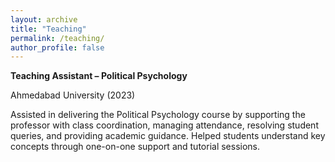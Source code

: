 ```yaml
---
layout: archive
title: "Teaching"
permalink: /teaching/
author_profile: false
---
```


**Teaching Assistant – Political Psychology**

Ahmedabad University (2023)

Assisted in delivering the Political Psychology course by supporting the professor with class coordination, managing attendance, resolving student queries, and providing academic guidance. Helped students understand key concepts through one-on-one support and tutorial sessions.

